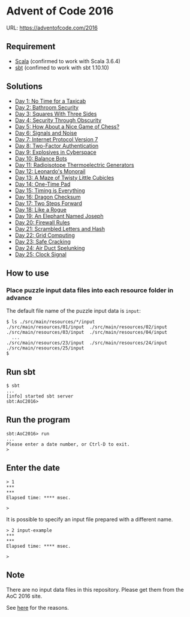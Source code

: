 # Advent of Code 2016

URL: https://adventofcode.com/2016

## Requirement

* [Scala](https://www.scala-lang.org/) (confirmed to work with Scala 3.6.4)
* [sbt](https://www.scala-sbt.org/) (confimed to work with sbt 1.10.10)

## Solutions

* [Day 1: No Time for a Taxicab](./src/main/scala/sol/Day01.scala)
* [Day 2: Bathroom Security](./src/main/scala/sol/Day02.scala)
* [Day 3: Squares With Three Sides](./src/main/scala/sol/Day03.scala)
* [Day 4: Security Through Obscurity](./src/main/scala/sol/Day04.scala)
* [Day 5: How About a Nice Game of Chess?](./src/main/scala/sol/Day05.scala)
* [Day 6: Signals and Noise](./src/main/scala/sol/Day06.scala)
* [Day 7: Internet Protocol Version 7 ](./src/main/scala/sol/Day07.scala)
* [Day 8: Two-Factor Authentication](./src/main/scala/sol/Day08.scala)
* [Day 9: Explosives in Cyberspace](./src/main/scala/sol/Day09.scala)
* [Day 10: Balance Bots](./src/main/scala/sol/Day10.scala)
* [Day 11: Radioisotope Thermoelectric Generators](./src/main/scala/sol/Day11.scala)
* [Day 12: Leonardo's Monorail](./src/main/scala/sol/Day12.scala)
* [Day 13: A Maze of Twisty Little Cubicles](./src/main/scala/sol/Day13.scala)
* [Day 14: One-Time Pad](./src/main/scala/sol/Day14.scala)
* [Day 15: Timing is Everything](./src/main/scala/sol/Day15.scala)
* [Day 16: Dragon Checksum](./src/main/scala/sol/Day16.scala)
* [Day 17: Two Steps Forward](./src/main/scala/sol/Day17.scala)
* [Day 18: Like a Rogue](./src/main/scala/sol/Day18.scala)
* [Day 19: An Elephant Named Joseph](./src/main/scala/sol/Day19.scala)
* [Day 20: Firewall Rules](./src/main/scala/sol/Day20.scala)
* [Day 21: Scrambled Letters and Hash](./src/main/scala/sol/Day21.scala)
* [Day 22: Grid Computing](./src/main/scala/sol/Day22.scala)
* [Day 23: Safe Cracking](./src/main/scala/sol/Day23.scala)
* [Day 24: Air Duct Spelunking](./src/main/scala/sol/Day24.scala)
* [Day 25: Clock Signal](./src/main/scala/sol/Day25.scala)

## How to use

### Place puzzle input data files into each resource folder in advance

The default file name of the puzzle input data is `input`:

```console
$ ls ./src/main/resources/*/input
./src/main/resources/01/input  ./src/main/resources/02/input
./src/main/resources/03/input  ./src/main/resources/04/input
  ...
./src/main/resources/23/input  ./src/main/resources/24/input
./src/main/resources/25/input
$
```

## Run sbt
```console
$ sbt
...
[info] started sbt server
sbt:AoC2016>
```

## Run the program
```console
sbt:AoC2016> run
...
Please enter a date number, or Ctrl-D to exit.
>
```

## Enter the date
```console
> 1
***
***
Elapsed time: **** msec.

>
```

It is possible to specify an input file prepared with a different name.
```console
> 2 input-example
***
***
Elapsed time: **** msec.

>
```


## Note

There are no input data files in this repository.
Please get them from the AoC 2016 site.

See [here](https://adventofcode.com/about#faq_copying) for the reasons.
